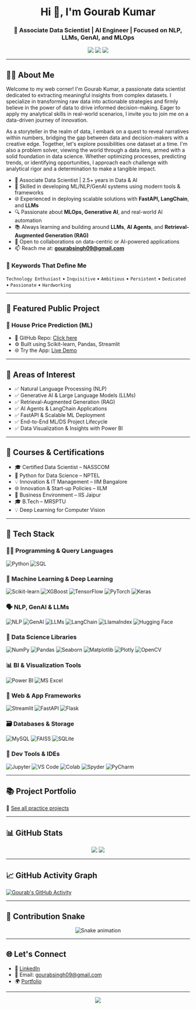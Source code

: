 <h1 align="center">Hi 👋, I'm Gourab Kumar</h1>
<h3 align="center">🚀 Associate Data Scientist | AI Engineer | Focused on NLP, LLMs, GenAI, and MLOps</h3>

<p align="center">
  <a href="https://www.linkedin.com/in/gourab-kumar/"><img src="https://img.shields.io/badge/LinkedIn-blue?style=for-the-badge&logo=linkedin" /></a>
  <a href="mailto:gourabsingh09@gmail.com"><img src="https://img.shields.io/badge/Gmail-red?style=for-the-badge&logo=gmail" /></a>
  <a href="https://sites.google.com/view/gourabsingh-info/projects?authuser=0"><img src="https://img.shields.io/badge/Portfolio-grey?style=for-the-badge" /></a>
</p>

---

## 👨‍💻 About Me

Welcome to my web corner! I'm Gourab Kumar, a passionate data scientist dedicated to extracting meaningful insights from complex datasets. I specialize in transforming raw data into actionable strategies and firmly believe in the power of data to drive informed decision-making. Eager to apply my analytical skills in real-world scenarios, I invite you to join me on a data-driven journey of innovation.

As a storyteller in the realm of data, I embark on a quest to reveal narratives within numbers, bridging the gap between data and decision-makers with a creative edge. Together, let's explore possibilities one dataset at a time. I'm also a problem solver, viewing the world through a data lens, armed with a solid foundation in data science. Whether optimizing processes, predicting trends, or identifying opportunities, I approach each challenge with analytical rigor and a determination to make a tangible impact.

- 💼 Associate Data Scientist | 2.5+ years in Data & AI
- 📌 Skilled in developing ML/NLP/GenAI systems using modern tools & frameworks
- 🌐 Experienced in deploying scalable solutions with **FastAPI, LangChain**, and **LLMs**
- 🔍 Passionate about **MLOps, Generative AI**, and real-world AI automation
- 📚 Always learning and building around **LLMs**, **AI Agents**, and **Retrieval-Augmented Generation (RAG)**
- 💬 Open to collaborations on data-centric or AI-powered applications
- 📫 Reach me at: **gourabsingh09@gmail.com**

### 🌟 Keywords That Define Me
`Technology Enthusiast` • `Inquisitive` • `Ambitious` • `Persistent` • `Dedicated` • `Passionate` • `Hardworking`

---

## 🚀 Featured Public Project

### 🏡 House Price Prediction (ML)
- 📂 GitHub Repo: [Click here](https://github.com/gourab-9/house-price-prediction-mlproject-)
- ⚙️ Built using Scikit-learn, Pandas, Streamlit
- 🌐 Try the App: [Live Demo](https://apptrial2py-4d3txqs8sw2tlvp5uod65q.streamlit.app/)

---

## 🧠 Areas of Interest

- ✅ Natural Language Processing (NLP)
- ✅ Generative AI & Large Language Models (LLMs)
- ✅ Retrieval-Augmented Generation (RAG)
- ✅ AI Agents & LangChain Applications
- ✅ FastAPI & Scalable ML Deployment
- ✅ End-to-End ML/DS Project Lifecycle
- ✅ Data Visualization & Insights with Power BI

---

## 📜 Courses & Certifications

- 🎓 Certified Data Scientist – NASSCOM
- 📘 Python for Data Science – NPTEL
- 💡 Innovation & IT Management – IIM Bangalore
- 🌐 Innovation & Start-up Policies – IILM
- 🏫 Business Environment – IIS Jaipur
- 🎓 B.Tech – MRSPTU
- 💡 Deep Learning for Computer Vision

---

## 🧰 Tech Stack

### 👨‍💻 Programming & Query Languages
![Python](https://img.shields.io/badge/Python-3776AB?style=for-the-badge&logo=python&logoColor=white)
![SQL](https://img.shields.io/badge/SQL-005C84?style=for-the-badge&logo=sqlite&logoColor=white)

### 🧠 Machine Learning & Deep Learning
![Scikit-learn](https://img.shields.io/badge/Scikit--learn-F7931E?style=for-the-badge&logo=scikit-learn&logoColor=white)
![XGBoost](https://img.shields.io/badge/XGBoost-EC6B21?style=for-the-badge)
![TensorFlow](https://img.shields.io/badge/TensorFlow-FF6F00?style=for-the-badge&logo=tensorflow&logoColor=white)
![PyTorch](https://img.shields.io/badge/PyTorch-EE4C2C?style=for-the-badge&logo=pytorch&logoColor=white)
![Keras](https://img.shields.io/badge/Keras-D00000?style=for-the-badge&logo=keras&logoColor=white)

### 🗣️ NLP, GenAI & LLMs
![NLP](https://img.shields.io/badge/NLP-blueviolet?style=for-the-badge)
![GenAI](https://img.shields.io/badge/GenAI-ff69b4?style=for-the-badge)
![LLMs](https://img.shields.io/badge/LLMs-800080?style=for-the-badge)
![LangChain](https://img.shields.io/badge/LangChain-FF5733?style=for-the-badge)
![LlamaIndex](https://img.shields.io/badge/LlamaIndex-darkblue?style=for-the-badge)
![Hugging Face](https://img.shields.io/badge/HuggingFace-FFD21F?style=for-the-badge&logo=huggingface&logoColor=black)

### 🧰 Data Science Libraries
![NumPy](https://img.shields.io/badge/NumPy-013243?style=for-the-badge&logo=numpy&logoColor=white)
![Pandas](https://img.shields.io/badge/Pandas-150458?style=for-the-badge&logo=pandas&logoColor=white)
![Seaborn](https://img.shields.io/badge/Seaborn-2E5EAA?style=for-the-badge)
![Matplotlib](https://img.shields.io/badge/Matplotlib-004088?style=for-the-badge)
![Plotly](https://img.shields.io/badge/Plotly-3F4F75?style=for-the-badge&logo=plotly&logoColor=white)
![OpenCV](https://img.shields.io/badge/OpenCV-5C3EE8?style=for-the-badge&logo=opencv&logoColor=white)

### 📊 BI & Visualization Tools
![Power BI](https://img.shields.io/badge/PowerBI-F2C811?style=for-the-badge&logo=powerbi&logoColor=black)
![MS Excel](https://img.shields.io/badge/MS--Excel-217346?style=for-the-badge&logo=microsoft-excel&logoColor=white)

### 🧪 Web & App Frameworks
![Streamlit](https://img.shields.io/badge/Streamlit-FF4B4B?style=for-the-badge&logo=streamlit&logoColor=white)
![FastAPI](https://img.shields.io/badge/FastAPI-009688?style=for-the-badge&logo=fastapi&logoColor=white)
![Flask](https://img.shields.io/badge/Flask-000000?style=for-the-badge&logo=flask&logoColor=white)

### 🗃️ Databases & Storage
![MySQL](https://img.shields.io/badge/MySQL-005C84?style=for-the-badge&logo=mysql&logoColor=white)
![FAISS](https://img.shields.io/badge/FAISS-blue?style=for-the-badge)
![SQLite](https://img.shields.io/badge/SQLite-07405E?style=for-the-badge&logo=sqlite&logoColor=white)

### 🔧 Dev Tools & IDEs
![Jupyter](https://img.shields.io/badge/Jupyter-F37626?style=for-the-badge&logo=jupyter&logoColor=white)
![VS Code](https://img.shields.io/badge/VS%20Code-007ACC?style=for-the-badge&logo=visual-studio-code&logoColor=white)
![Colab](https://img.shields.io/badge/Google%20Colab-F9AB00?style=for-the-badge&logo=googlecolab&logoColor=white)
![Spyder](https://img.shields.io/badge/Spyder-red?style=for-the-badge)
![PyCharm](https://img.shields.io/badge/PyCharm-000000?style=for-the-badge&logo=pycharm)

---

## 📚 Project Portfolio

🔗 [See all practice projects](https://sites.google.com/view/gourabsingh-info/projects?authuser=0)

---

## 📊 GitHub Stats

<p align="center">
  <img src="https://github-readme-stats.vercel.app/api?username=gourab-9&show_icons=true&theme=tokyonight" />
  <img src="https://github-readme-streak-stats.herokuapp.com/?user=gourab-9&theme=tokyonight" />
</p>

---

## 📈 GitHub Activity Graph

[![Gourab's GitHub Activity](https://github-readme-activity-graph.vercel.app/graph?username=gourab-9&theme=github-compact)](https://github.com/gourab-9)

---

## 🐍 Contribution Snake

<div align="center">
  <img src="https://profile-readme-generator.com/assets/snake.svg" alt="Snake animation" />
</div>

---

## 🌐 Let's Connect

- 💼 [LinkedIn](https://www.linkedin.com/in/gourab-kumar/)
- 📧 Email: gourabsingh09@gmail.com
- 🌍 [Portfolio](https://sites.google.com/view/gourabsingh-info/projects?authuser=0)

---

<p align="center">
  <img src="https://komarev.com/ghpvc/?username=gourab-9&label=Profile%20views&color=0e75b6&style=flat" />
</p>
